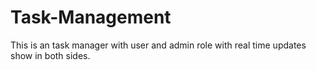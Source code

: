 # Task-Management
This  is an task manager with user and admin role with real time updates show in both sides.
